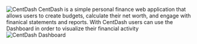 ![CentDash](https://github.com/Warrenn205/CentDash/assets/122620756/305d649d-3f4f-4c37-a987-9a01fe57a312)
CentDash is a simple personal finance web application that allows users to create budgets, calculate their net worth, and engage with finanical statements and reports.
With CentDash users can use the Dashboard in order to visualize their financial activity
![CentDash Dashboard](https://github.com/Warrenn205/CentDash/assets/122620756/d5f00fa2-87d3-4261-b249-6a3077d98a80)
